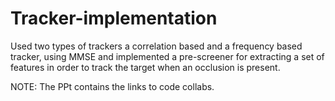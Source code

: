 # Tracker-implementation
Used two types of trackers a correlation based and a frequency based tracker, using MMSE and implemented a pre-screener for extracting a set of features
in order to track the target when an occlusion is present.

NOTE: The PPt contains the links to code collabs.
